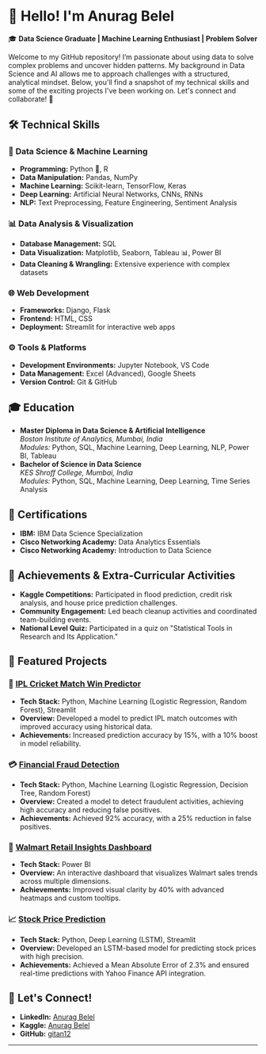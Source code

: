 

# 👋 Hello! I'm Anurag Belel

🎓 **Data Science Graduate | Machine Learning Enthusiast | Problem Solver**

Welcome to my GitHub repository! I’m passionate about using data to solve complex problems and uncover hidden patterns. My background in Data Science and AI allows me to approach challenges with a structured, analytical mindset. Below, you'll find a snapshot of my technical skills and some of the exciting projects I've been working on. Let's connect and collaborate! 🚀

## 🛠️ Technical Skills

### 🧠 **Data Science & Machine Learning**
- **Programming:** Python 🐍, R
- **Data Manipulation:** Pandas, NumPy
- **Machine Learning:** Scikit-learn, TensorFlow, Keras
- **Deep Learning:** Artificial Neural Networks, CNNs, RNNs
- **NLP:** Text Preprocessing, Feature Engineering, Sentiment Analysis

### 📊 **Data Analysis & Visualization**
- **Database Management:** SQL
- **Data Visualization:** Matplotlib, Seaborn, Tableau 📊, Power BI
- **Data Cleaning & Wrangling:** Extensive experience with complex datasets

### 🌐 **Web Development**
- **Frameworks:** Django, Flask
- **Frontend:** HTML, CSS
- **Deployment:** Streamlit for interactive web apps

### ⚙️ **Tools & Platforms**
- **Development Environments:** Jupyter Notebook, VS Code
- **Data Management:** Excel (Advanced), Google Sheets
- **Version Control:** Git & GitHub

## 🎓 Education
- **Master Diploma in Data Science & Artificial Intelligence**  
  *Boston Institute of Analytics, Mumbai, India*  
  *Modules:* Python, SQL, Machine Learning, Deep Learning, NLP, Power BI, Tableau
- **Bachelor of Science in Data Science**  
  *KES Shroff College, Mumbai, India*  
  *Modules:* Python, SQL, Machine Learning, Deep Learning, Time Series Analysis

## 📜 Certifications
- **IBM:** IBM Data Science Specialization
- **Cisco Networking Academy:** Data Analytics Essentials
- **Cisco Networking Academy:** Introduction to Data Science

## 🌟 Achievements & Extra-Curricular Activities
- **Kaggle Competitions:** Participated in flood prediction, credit risk analysis, and house price prediction challenges.
- **Community Engagement:** Led beach cleanup activities and coordinated team-building events.
- **National Level Quiz:** Participated in a quiz on "Statistical Tools in Research and Its Application."

## 📂 Featured Projects

### 🏏 [IPL Cricket Match Win Predictor](https://github.com/gitan12/IPL_Cricket_Match_Win_Predictor)
- **Tech Stack:** Python, Machine Learning (Logistic Regression, Random Forest), Streamlit
- **Overview:** Developed a model to predict IPL match outcomes with improved accuracy using historical data.
- **Achievements:** Increased prediction accuracy by 15%, with a 10% boost in model reliability.

### 💳 [Financial Fraud Detection](https://github.com/gitan12/Financial_Fraud_Detection)
- **Tech Stack:** Python, Machine Learning (Logistic Regression, Decision Tree, Random Forest)
- **Overview:** Created a model to detect fraudulent activities, achieving high accuracy and reducing false positives.
- **Achievements:** Achieved 92% accuracy, with a 25% reduction in false positives.

### 🛒 [Walmart Retail Insights Dashboard](https://github.com/gitan12/Walmart_Retail_Insight_Dashboard)
- **Tech Stack:** Power BI
- **Overview:** An interactive dashboard that visualizes Walmart sales trends across multiple dimensions.
- **Achievements:** Improved visual clarity by 40% with advanced heatmaps and custom tooltips.

### 📈 [Stock Price Prediction](https://github.com/gitan12/Stock_Price_Prediction)
- **Tech Stack:** Python, Deep Learning (LSTM), Streamlit
- **Overview:** Developed an LSTM-based model for predicting stock prices with high precision.
- **Achievements:** Achieved a Mean Absolute Error of 2.3% and ensured real-time predictions with Yahoo Finance API integration.

## 🔗 Let's Connect!
- **LinkedIn:** [Anurag Belel](http://www.linkedin.com/in/anurag-belel-44b0352a0)  
- **Kaggle:** [Anurag Belel](https://www.kaggle.com/anuragbelel)  
- **GitHub:** [gitan12](https://github.com/gitan12)

---

